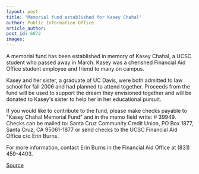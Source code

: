 ```yaml
---
layout: post
title: "Memorial fund established for Kasey Chahal"
author: Public Information Office
article_author: 
post_id: 6872
images:
---
```


<a name="content" id="content"></a>
<p>
  A memorial fund has been established in memory of Kasey Chahal, a UCSC student who passed away in March. Kasey was a cherished Financial Aid Office student employee and friend to many on campus.
</p>
<p>
  Kasey and her sister, a graduate of UC Davis, were both admitted to law school for fall 2006 and had planned to attend together. Proceeds from the fund will be used to support the dream they envisioned together and will be donated to Kasey's sister to help her in her educational pursuit.
</p>
<p>
  If you would like to contribute to the fund, please make checks payable to "Kasey Chahal Memorial Fund" and in the memo field write: # 39949. Checks can be mailed to: Santa Cruz Community Credit Union, PO Box 1877, Santa Cruz, CA 95061-1877 or send checks to the UCSC Financial Aid Office c/o Erin Burns.
</p>
<p>
  For more information, contact Erin Burns in the Financial Aid Office at (831) 459-4403.
</p>
<p><a href="http://www1.ucsc.edu/currents/05-06/04-17/kasey.asp" title="Permalink to kasey">Source</a></p>
